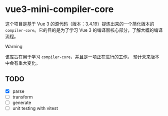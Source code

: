 # vue3-mini-compiler-core

这个项目是基于 Vue 3 的源代码（版本：3.4.19）提炼出来的一个简化版本的 `compiler-core`。它的目的是为了学习 Vue 3 的编译器核心部分，了解大概的编译流程。

> [!WARNING]
> 该库旨在用于学习 `compiler-core`，并且是一项正在进行的工作。 预计未来版本中会有重大变化。


## TODO
- [x] parse
- [ ] transform
- [ ] generate
- [ ] unit testing with vitest